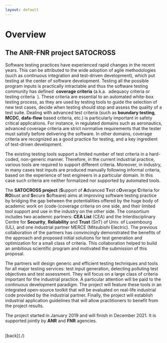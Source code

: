 ```yaml
---
layout: default
---
```


# Overview
## The ANR-FNR project SATOCROSS 

Software testing practices have experienced rapid changes in the recent years. This can be attributed to the wide adoption of agile methodologies (such as continuous integration and test-driven development), which put testing at the center of software development. Testing all the possible program inputs is practically intractable and thus the software testing community has defined ​ **coverage criteria** (a.k.a. ​ adequacy criteria or ​ testing criteria ​ ). These criteria are essential to an automated white-box testing process, as they are used by testing tools to guide the selection of new test cases, decide when testing should stop and assess the quality of a test suite. Dealing with advanced test criteria (such as **boundary testing**, **MCDC**, **dafa-flow** based criteria, etc.) is particularly important in safety critical applications. For instance, in regulated domains such as aeronautics, advanced coverage criteria are strict normative requirements that the tester must satisfy before delivering the software. In other domains, coverage criteria are recognized as a good practice for testing, and a key ingredient of test-driven development.


The existing testing tools support a limited number of test criteria in a hard-coded, non-generic manner. Therefore, in the current industrial practice, various tools are required to support different criteria. Moreover, in industry, in many cases test inputs are produced manually following informal criteria, based on the experience of test engineers in a particular domain. In this case such criteria are neither formalized nor supported by automated tools.

 
The **SATOCROSS project** (**S**upport of **A**dvanced **T**est c**O**verage **C**riteria for **RO**bust and **S**ecure **S**oftware) aims at improving software testing practice by bridging the gap between the potentialities offered by the huge body of academic work on (code-)coverage criteria on one side, and their limited tool support and use in the industry on the other side. The consortium includes two academic partners: **CEA List** (CEA) and the Interdisciplinary Centre for **Security**, **Reliability** and **Trust** (SnT) of Univ. of Luxembourg (UL), and one industrial partner MERCE (Mitsubishi Electric). The previous collaboration of the partners has convincingly demonstrated the benefits of the approach and proposed initial solutions for test generation and optimization for a small class of criteria. This collaboration helped to build an ambitious scientific program and motivated the submission of this proposal.


The partners will design generic and efficient testing techniques and tools for all major testing services: test input generation, detecting polluting test objectives and test assessment. They will focus on a large class of criteria important for the industrial practice. A particular attention will be paid to the continuous development paradigm. The project will feature these tools in an integrated open-source toolkit that will be evaluated on real-life industrial code provided by the industrial partner. Finally, the project will establish industrial application guidelines that will allow practitioners to benefit from the project results.

The project started in January 2019 and will finish in December 2021. It is supported jointly by **ANR** and **FNR** agencies. 

<br>
[back](./)
